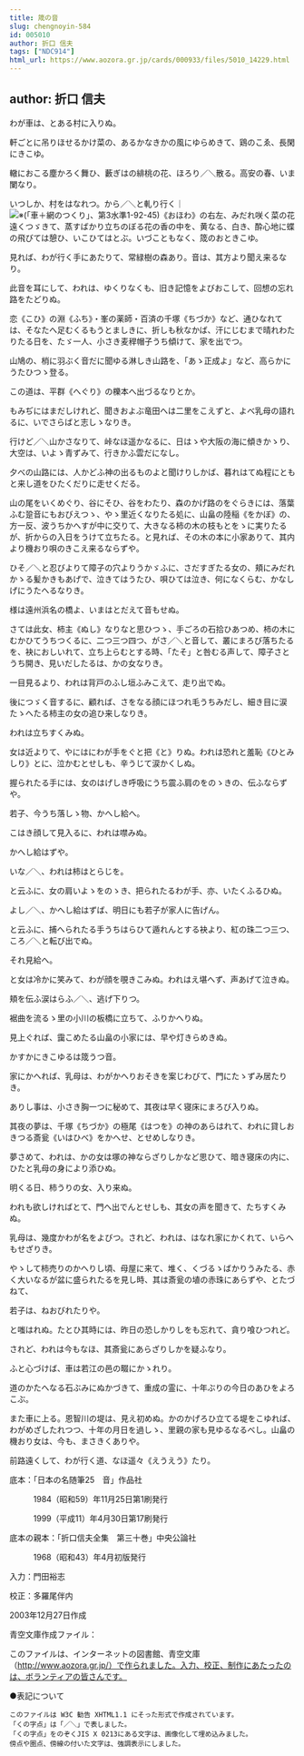```yaml
---
title: 筬の音
slug: chengnoyin-584
id: 005010
author: 折口 信夫
tags: ["NDC914"]
html_url: https://www.aozora.gr.jp/cards/000933/files/5010_14229.html
---
```


## author: 折口 信夫

わが車は、とある村に入りぬ。

軒ごとに吊りほせるかけ菜の、あるかなきかの風にゆらめきて、鶏のこゑ、長閑にきこゆ。

轍におこる塵かろく舞ひ、藪ぎはの緋桃の花、ほろり／＼散る。高安の春、いま闌なり。

いつしか、村をはなれつ。から／＼と軋り行く｜![※(「車＋網のつくり」、第3水準1-92-45)](https://www.aozora.gr.jp/cards/000933/files/../../../gaiji/1-92/1-92-45.png)《おほわ》の右左、みだれ咲く菜の花遠くつゞきて、蒸すばかり立ちのぼる花の香の中を、黄なる、白き、酔心地に蝶の飛びては憩ひ、いこひてはとぶ。いづこともなく、筬のおときこゆ。

見れば、わが行く手にあたりて、常緑樹の森あり。音は、其方より聞え来るなり。

此音を耳にして、われは、ゆくりなくも、旧き記憶をよびおこして、回想の忘れ路をたどりぬ。

恋《こひ》の淵《ふち》・峯の薬師・百済の千塚《ちづか》など、通ひなれては、そなたへ足むくるもうとましきに、折しも秋なかば、汗にじむまで晴れわたりたる日を、たゞ一人、小さき麦稈帽子うち傾けて、家を出でつ。

山鳩の、梢に羽ぶく音だに聞ゆる淋しき山路を、「あゝ正成よ」など、高らかにうたひつゝ登る。

この道は、平群《へぐり》の櫟本へ出づるなりとか。

もみぢにはまだしけれど、聞きおよぶ竜田へは二里をこえずと、よべ乳母の語れるに、いでさらばと志しゝなりき。

行けど／＼山かさなりて、峠なほ遥かなるに、日はゝや大阪の海に傾きかゝり、大空は、いよゝ青ずみて、行きかふ雲だになし。

夕べの山路には、人かどふ神の出るものよと聞けりしかば、暮れはてぬ程にともと来し道をひたくだりに走せくだる。

山の尾をいくめぐり、谷にそひ、谷をわたり、森のかげ路のをぐらきには、落葉ふむ跫音にもおびえつゝ、やゝ里近くなりたる処に、山畠の陸稲《をかぼ》の、方一反、波うちかへすが中に交りて、大きなる柿の木の枝もとをゝに実りたるが、折からの入日をうけて立ちたる。と見れば、その木の本に小家ありて、其内より機おり唄のきこえ来るならずや。

ひそ／＼と忍びよりて障子の穴よりうかゞふに、さだすぎたる女の、頬にみだれかゝる髪かきもあげで、泣きてはうたひ、唄ひては泣き、何になくらむ、かなしげにうたへるなりき。


様は遠州浜名の橋よ、いまはとだえて音もせぬ。



さては此女、柿主《ぬし》なりなと思ひつゝ、手ごろの石拾ひあつめ、柿の木にむかひてうちつくるに、二つ三つ四つ、がさ／＼と音して、叢にまろび落ちたるを、袂におしいれて、立ち上らむとする時、「たそ」と咎むる声して、障子さとうち開き、見いだしたるは、かの女なりき。

一目見るより、われは背戸のふし垣ふみこえて、走り出でぬ。

後につゞく音するに、顧れば、さをなる顔にほつれ毛うちみだし、細き目に涙たゝへたる柿主の女の追ひ来しなりき。

われは立ちすくみぬ。

女は近よりて、やにはにわが手をぐと把《と》りぬ。われは恐れと羞恥《ひとみしり》とに、泣かむとせしも、辛うじて涙かくしぬ。

握られたる手には、女のはげしき呼吸にうち震ふ肩のをのゝきの、伝ふならずや。


若子、今うち落しゝ物、かへし給へ。



こはき顔して見入るに、われは噤みぬ。


かへし給はずや。

いな／＼、われは柿はとらじを。



と云ふに、女の肩いよゝをのゝき、把られたるわが手、亦、いたくふるひぬ。


よし／＼、かへし給はずば、明日にも若子が家人に告げん。



と云ふに、捕へられたる手うちはらひて遁れんとする袂より、紅の珠二つ三つ、ころ／＼と転び出でぬ。


それ見給へ。



と女は冷かに笑みて、わが顔を覗きこみぬ。われはえ堪へず、声あげて泣きぬ。

頬を伝ふ涙はらふ／＼、逃げ下りつ。

裾曲を流るゝ里の小川の板橋に立ちて、ふりかへりぬ。

見上ぐれば、靄こめたる山畠の小家には、早や灯きらめきぬ。

かすかにきこゆるは筬うつ音。

家にかへれば、乳母は、わがかへりおそきを案じわびて、門にたゝずみ居たりき。

ありし事は、小さき胸一つに秘めて、其夜は早く寝床にまろび入りぬ。

其夜の夢は、千塚《ちづか》の極尾《はつを》の神のあらはれて、われに貸しおきつる斎瓮《いはひべ》をかへせ、とせめしなりき。

夢さめて、われは、かの女は塚の神ならざりしかなど思ひて、暗き寝床の内に、ひたと乳母の身により添ひぬ。

明くる日、柿うりの女、入り来ぬ。

われも欲しければとて、門へ出でんとせしも、其女の声を聞きて、たちすくみぬ。

乳母は、幾度かわが名をよびつ。されど、われは、はなれ家にかくれて、いらへもせざりき。

やゝして柿売りのかへりし頃、母屋に来て、堆く、くづるゝばかりうみたる、赤く大いなるが盆に盛られたるを見し時、其は斎瓮の埴の赤珠にあらずや、とたづねて、


若子は、ねおびれたりや。



と嗤はれぬ。たとひ其時には、昨日の恐しかりしをも忘れて、貪り喰ひつれど。

されど、われは今もなほ、其斎瓮にあらざりしかを疑ふなり。

ふと心づけば、車は若江の邑の畷にかゝれり。

道のかたへなる石ぶみにぬかづきて、重成の霊に、十年ぶりの今日のあひをよろこぶ。

また車に上る。恩智川の堤は、見え初めぬ。かのかげろひ立てる堤をこゆれば、わがめざしたれつつ、十年の月日を過しゝ、里親の家も見ゆるなるべし。山畠の機おり女は、今も、まさきくありや。

前路遠くして、わが行く道、なほ遥々《えうえう》たり。













底本：「日本の名随筆25　音」作品社


　　　1984（昭和59）年11月25日第1刷発行

　　　1999（平成11）年4月30日第17刷発行

底本の親本：「折口信夫全集　第三十巻」中央公論社

　　　1968（昭和43）年4月初版発行

入力：門田裕志

校正：多羅尾伴内

2003年12月27日作成

青空文庫作成ファイル：

このファイルは、インターネットの図書館、青空文庫（http://www.aozora.gr.jp/）で作られました。入力、校正、制作にあたったのは、ボランティアの皆さんです。











●表記について


	このファイルは W3C 勧告 XHTML1.1 にそった形式で作成されています。
	「くの字点」は「／＼」で表しました。
	「くの字点」をのぞくJIS X 0213にある文字は、画像化して埋め込みました。
	傍点や圏点、傍線の付いた文字は、強調表示にしました。